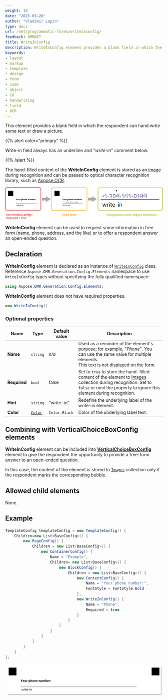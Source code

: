 ```yaml
---
weight: 10
date: "2025-03-20"
author: "Vladimir Lapin"
type: docs
url: /net/programmatic-forms/writeinconfig/
feedback: OMRNET
title: WriteInConfig
description: WriteInConfig element provides a blank field in which the respondent can hand write some text or draw a picture.
keywords:
- layout
- markup
- template
- design
- form
- code
- object
- C#
- handwriting
- field
- OCR
---
```


This element provides a blank field in which the respondent can hand write some text or draw a picture.

{{% alert color="primary" %}} 

Write-in field always has an underline and "_write-in_" comment below.

{{% /alert %}}

The hand-filled content of the **WriteInConfig** element is stored as an [image](https://reference.aspose.com/omr/net/aspose.omr.model/recognitionresult/properties/images) during recognition and can be passed to optical character recognition library, such as [Aspose.OCR](https://products.aspose.app/ocr).

![WriteInConfig element](program-writein.png)

**WriteInConfig** element can be used to request some information in free form (name, phone, address, and the like) or to offer a respondent answer an open-ended question.

## Declaration

**WriteInConfig** element is declared as an instance of [`WriteInConfig`](https://reference.aspose.com/omr/net/aspose.omr.generation.config.elements/writeinconfig/) class. Reference `Aspose.OMR.Generation.Config.Elements` namespace to use `WriteInConfig` types without specifying the fully qualified namespace:

```csharp
using Aspose.OMR.Generation.Config.Elements;
```

**WriteInConfig** element does not have required properties.

```csharp
new WriteInConfig()
```

### Optional properties

Name | Type | Default value | Description
---- | ---- | ------------- | -----------
**Name** | `string` | _n/a_ | Used as a reminder of the element's purpose; for example, "_Phone_". You can use the same value for multiple elements.<br />This text is not displayed on the form.
**Required** | `bool` | false | Set to `true` to store the hand-filled content of the element to [Images](https://reference.aspose.com/omr/net/aspose.omr.model/recognitionresult/properties/images) collection during recognition. Set to `false` or omit the property to ignore this element during recognition.
**Hint** | `string` | "write-in" | Redefine the underlying label of the write-in element.
**Color** | [`Color`](https://reference.aspose.com/omr/net/aspose.omr.generation/color/) | `Color.Black` | Color of the underlying label text.

## Combining with VerticalChoiceBoxConfig elements

**WriteInConfig** element can be included into [**VerticalChoiceBoxConfig**](/omr/net/json-markup/verticalchoiceboxconfig/) element to give the respondent the opportunity to provide a free-form answer to an open-ended question.

In this case, the content of the element is stored to [`Images`](https://reference.aspose.com/omr/net/aspose.omr.model/recognitionresult/properties/images) collection only if the respondent marks the corresponding bubble.

## Allowed child elements

None.

## Example

```csharp
TemplateConfig templateConfig = new TemplateConfig() {
	Children=new List<BaseConfig>() {
		new PageConfig() {
			Children = new List<BaseConfig>() {
				new ContainerConfig() {
					Name = "Example",
					Children= new List<BaseConfig>() {
						new BlockConfig() {
							Children = new List<BaseConfig>() {
								new ContentConfig() {
									Name = "Your phone number:",
									FontStyle = FontStyle.Bold
								},
								new WriteInConfig() {
									Name = "Phone",
									Required = true
								}
							}
						}
					}
				}
			}
		}
	}
};
```

![WriteInConfig element example](write_in-example.png)
